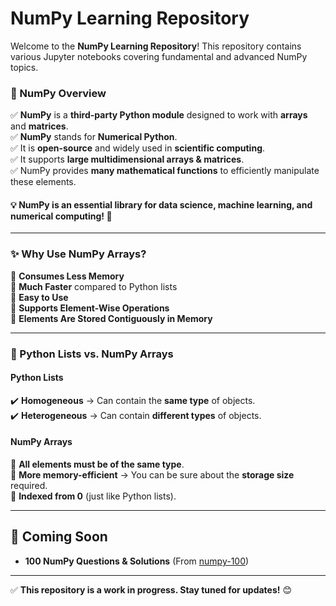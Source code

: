 # NumPy Learning Repository
Welcome to the **NumPy Learning Repository**! This repository contains various Jupyter notebooks covering fundamental and advanced NumPy topics.

### 📌 NumPy Overview

✅ **NumPy** is a **third-party Python module** designed to work with **arrays** and **matrices**.  
✅ **NumPy** stands for **Numerical Python**.  
✅ It is **open-source** and widely used in **scientific computing**.  
✅ It supports **large multidimensional arrays & matrices**.  
✅ NumPy provides **many mathematical functions** to efficiently manipulate these elements.  

#### 💡 **NumPy is an essential library for data science, machine learning, and numerical computing! 🚀**
---

### ✨ Why Use NumPy Arrays?

🔹 **Consumes Less Memory**  
🔹 **Much Faster** compared to Python lists  
🔹 **Easy to Use**  
🔹 **Supports Element-Wise Operations**  
🔹 **Elements Are Stored Contiguously in Memory**  

---

### 📌 Python Lists vs. NumPy Arrays  

#### **Python Lists**  
✔️ **Homogeneous** → Can contain the **same type** of objects.  
✔️ **Heterogeneous** → Can contain **different types** of objects.  

#### **NumPy Arrays**  
🔹 **All elements must be of the same type**.  
🔹 **More memory-efficient** → You can be sure about the **storage size** required.  
🔹 **Indexed from 0** (just like Python lists).  

---

## 🎯 Coming Soon 
- **100 NumPy Questions & Solutions** (From [numpy-100](https://github.com/rougier/numpy-100))


---
✅ **This repository is a work in progress. Stay tuned for updates!** 😊

